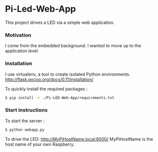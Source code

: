 # Pi-Led-Web-App
This project drives a LED via a simple web application.

### Motivation
I come from the embedded background. I wanted to move up to the application level.

### Installation
I use virtualenv, a tool to create isolated Python environments.
http://flask.pocoo.org/docs/0.11/installation/
 
 To quickly install the required packages :
```sh
$ pip install -r ./Pi-LED-Web-App/requirements.txt
```

### Start instructions

To start the server :
```sh
$ python webapp.py
```

To drive the LED:
http://MyPiHostName.local:8000/
MyPiHostName is the host name of your own Raspberry.
